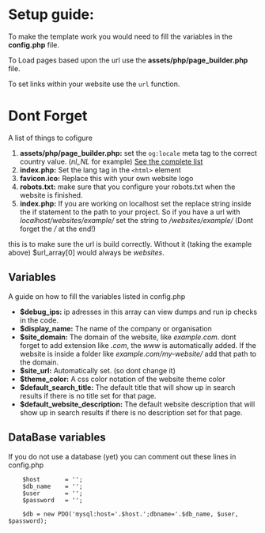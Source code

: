 # Setup guide:

To make the template work you would need to fill the variables in the **config.php** file. 

To Load pages based upon the url use the **assets/php/page_builder.php** file.

To set links within your website use the `url` function.



# **Dont Forget**

A list of things to cofigure

1. **assets/php/page_builder.php:** set the `og:locale` meta tag to the correct country value. (*nl_NL* for example) [See the complete list](https://www.science.co.il/language/Locale-codes.php)
2. **index.php:** Set the lang tag in the `<html>` element
3. **favicon.ico:** Replace this with your own website logo
4. **robots.txt:** make sure that you configure your robots.txt when the website is finished.
5. **index.php:** If you are working on localhost set the replace string inside the if statement to the path to your project. 
So if you have a url with *localhost/websites/example/* set the string to */websites/example/* (Dont forget the */* at the end!)

this is to make sure the url is build correctly. Without it (taking the example above) $url_array[0] would always be *websites*.




## **Variables**

A guide on how to fill the variables listed in config.php


- **$debug_ips:** ip adresses in this array can view dumps and run ip checks in the code.
- **$display_name:** The name of the company or organisation
- **$site_domain:** The domain of the website, like *example.com*. dont forget to add extension like *.com*, the *www* is automatically added.
If the website is inside a folder like *example.com/my-website/* add that path to the domain.
- **$site_url:** Automatically set. (so dont change it)
- **$theme_color:** A css color notation of the website theme color
- **$default_search_title:** The default title that will show up in search results if there is no title set for that page.
- **$default_website_description:** The default website description that will show up in search results if there is no description set for that page.


## **DataBase variables**

If you do not use a database (yet) you can comment out these lines in config.php
```
    $host       = '';
    $db_name    = '';
    $user       = '';
    $password   = '';

    $db = new PDO('mysql:host='.$host.';dbname='.$db_name, $user, $password);
```

